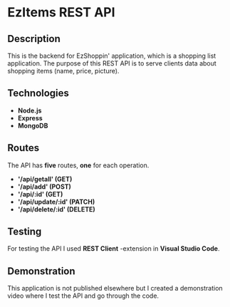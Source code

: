 # EzItems REST API

## Description

This is the backend for EzShoppin' application, which is a shopping list application. 
The purpose of this REST API is to serve clients data about shopping items (name, price, picture).

## Technologies
- **Node.js**
- **Express**
- **MongoDB**

## Routes

The API has **five** routes, **one** for each operation.

- **'/api/getall' (GET)**
- **'/api/add' (POST)**
- **'/api/:id' (GET)**
- **'/api/update/:id' (PATCH)**
- **'/api/delete/:id' (DELETE)**

## Testing

For testing the API I used **REST Client** -extension in **Visual Studio Code**.

## Demonstration

This application is not published elsewhere but I created a demonstration video where
I test the API and go through the code. 
